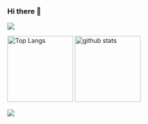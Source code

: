 ### Hi there 👋

![](https://komarev.com/ghpvc/?username=shirakawachiaki)
<p align="left">
  <img alt="Top Langs" height="150px" src="https://github-readme-stats.vercel.app/api?username=shirakawachiaki&show_icons=true&theme=gruvbox" />
  <img alt="github stats" height="150px" src="https://github-readme-stats.vercel.app/api/top-langs/?username=shirakawachiaki&langs_count=8&&layout=compact&theme=gruvbox" />
</p>
<p align="left">
  <img src="https://github-profile-summary-cards.vercel.app/api/cards/profile-details?username=shirakawachiaki&theme=gruvbox"></img>
</p>
